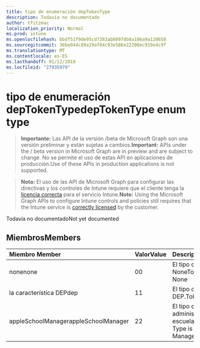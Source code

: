 ```yaml
---
title: tipo de enumeración depTokenType
description: Todavía no documentado
author: tfitzmac
localization_priority: Normal
ms.prod: intune
ms.openlocfilehash: bbdf51f9de95cd7383ab8097db8a106a9a120658
ms.sourcegitcommit: 36be044c89a19af84c93e586e22200ec919e4c9f
ms.translationtype: MT
ms.contentlocale: es-ES
ms.lasthandoff: 01/12/2019
ms.locfileid: "27935979"
---
```

# <a name="deptokentype-enum-type"></a><span data-ttu-id="6bd7d-103">tipo de enumeración depTokenType</span><span class="sxs-lookup"><span data-stu-id="6bd7d-103">depTokenType enum type</span></span>

> <span data-ttu-id="6bd7d-104">**Importante:** Las API de la versión /beta de Microsoft Graph son una versión preliminar y están sujetas a cambios.</span><span class="sxs-lookup"><span data-stu-id="6bd7d-104">**Important:** APIs under the / beta version in Microsoft Graph are in preview and are subject to change.</span></span> <span data-ttu-id="6bd7d-105">No se permite el uso de estas API en aplicaciones de producción.</span><span class="sxs-lookup"><span data-stu-id="6bd7d-105">Use of these APIs in production applications is not supported.</span></span>

> <span data-ttu-id="6bd7d-106">**Nota:** El uso de las API de Microsoft Graph para configurar las directivas y los controles de Intune requiere que el cliente tenga la [licencia correcta](https://go.microsoft.com/fwlink/?linkid=839381) para el servicio Intune.</span><span class="sxs-lookup"><span data-stu-id="6bd7d-106">**Note:** Using the Microsoft Graph APIs to configure Intune controls and policies still requires that the Intune service is [correctly licensed](https://go.microsoft.com/fwlink/?linkid=839381) by the customer.</span></span>

<span data-ttu-id="6bd7d-107">Todavía no documentado</span><span class="sxs-lookup"><span data-stu-id="6bd7d-107">Not yet documented</span></span>
## <a name="members"></a><span data-ttu-id="6bd7d-108">Miembros</span><span class="sxs-lookup"><span data-stu-id="6bd7d-108">Members</span></span>
|<span data-ttu-id="6bd7d-109">Miembro	</span><span class="sxs-lookup"><span data-stu-id="6bd7d-109">Member</span></span>|<span data-ttu-id="6bd7d-110">Valor</span><span class="sxs-lookup"><span data-stu-id="6bd7d-110">Value</span></span>|<span data-ttu-id="6bd7d-111">Descripción</span><span class="sxs-lookup"><span data-stu-id="6bd7d-111">Description</span></span>|
|:---|:---|:---|
|<span data-ttu-id="6bd7d-112">none</span><span class="sxs-lookup"><span data-stu-id="6bd7d-112">none</span></span>|<span data-ttu-id="6bd7d-113">0</span><span class="sxs-lookup"><span data-stu-id="6bd7d-113">0</span></span>|<span data-ttu-id="6bd7d-114">El tipo de token es None</span><span class="sxs-lookup"><span data-stu-id="6bd7d-114">Token Type is None</span></span>|
|<span data-ttu-id="6bd7d-115">la característica DEP</span><span class="sxs-lookup"><span data-stu-id="6bd7d-115">dep</span></span>|<span data-ttu-id="6bd7d-116">1</span><span class="sxs-lookup"><span data-stu-id="6bd7d-116">1</span></span>|<span data-ttu-id="6bd7d-117">El tipo de token es DEP.</span><span class="sxs-lookup"><span data-stu-id="6bd7d-117">Token Type is Dep.</span></span>|
|<span data-ttu-id="6bd7d-118">appleSchoolManager</span><span class="sxs-lookup"><span data-stu-id="6bd7d-118">appleSchoolManager</span></span>|<span data-ttu-id="6bd7d-119">2</span><span class="sxs-lookup"><span data-stu-id="6bd7d-119">2</span></span>|<span data-ttu-id="6bd7d-120">El tipo de token es administrador de escuela de Apple</span><span class="sxs-lookup"><span data-stu-id="6bd7d-120">Token Type is Apple School Manager</span></span>|





